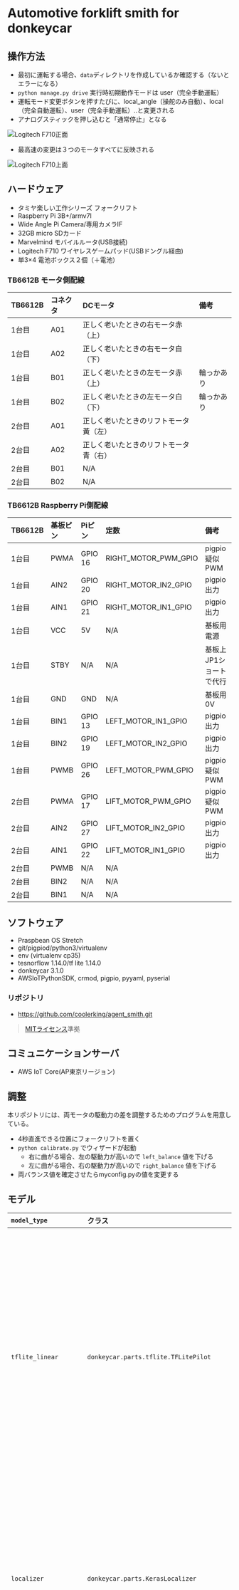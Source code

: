 # Automotive forklift smith for donkeycar

## 操作方法


- 最初に運転する場合、`data`ディレクトリを作成しているか確認する（ないとエラーになる）
- `python manage.py drive` 実行時初期動作モードは user（完全手動運転）
- 運転モード変更ボタンを押すたびに、local_angle（操舵のみ自動）、local（完全自動運転）、user（完全手動運転）..と変更される
- アナログスティックを押し込むと「通常停止」となる

![Logitech F710正面](./assets/f710_front.png)

- 最高速の変更は３つのモータすべてに反映される

![Logitech F710上面](./assets/f710_top.png)

## ハードウェア

- タミヤ楽しい工作シリーズ フォークリフト
- Raspberry Pi 3B+/armv7l
- Wide Angle Pi Camera/専用カメラIF
- 32GB micro SDカード
- Marvelmind モバイルルータ(USB接続)
- Logitech F710 ワイヤレスゲームパッド(USBドングル経由)
- 単3×4 電池ボックス２個（＋電池）

### TB6612B モータ側配線

|TB6612B|コネクタ|DCモータ|備考|
|:-----|:------|:-------|:---|
|1台目|A01|正しく老いたときの右モータ赤（上）| |
|1台目|A02|正しく老いたときの右モータ白（下）| |
|1台目|B01|正しく老いたときの左モータ赤（上）| 輪っかあり |
|1台目|B02|正しく老いたときの左モータ白（下）| 輪っかあり |
|2台目|A01|正しく老いたときのリフトモータ黃（左）| |
|2台目|A02|正しく老いたときのリフトモータ青（右）| |
|2台目|B01| N/A | |
|2台目|B02| N/A | |

### TB6612B Raspberry Pi側配線

|TB6612B|基板ピン|Piピン| 定数 | 備考 |
|:---|:----|:----|:--|:--|
|1台目|PWMA|GPIO 16| RIGHT_MOTOR_PWM_GPIO |pigpio 疑似PWM |
|1台目|AIN2|GPIO 20| RIGHT_MOTOR_IN2_GPIO | pigpio出力 |
|1台目|AIN1|GPIO 21| RIGHT_MOTOR_IN1_GPIO | pigpio出力 |
|1台目|VCC|5V| N/A | 基板用電源 |
|1台目|STBY|N/A| N/A | 基板上JP1ショートで代行 |
|1台目|GND|GND| N/A | 基板用0V |
|1台目|BIN1|GPIO 13| LEFT_MOTOR_IN1_GPIO | pigpio出力 |
|1台目|BIN2|GPIO 19| LEFT_MOTOR_IN2_GPIO | pigpio出力 |
|1台目|PWMB|GPIO 26| LEFT_MOTOR_PWM_GPIO | pigpio 疑似PWM |
|2台目|PWMA|GPIO 17| LIFT_MOTOR_PWM_GPIO | pigpio 疑似PWM |
|2台目|AIN2|GPIO 27| LIFT_MOTOR_IN2_GPIO| pigpio出力 |
|2台目|AIN1|GPIO 22| LIFT_MOTOR_IN1_GPIO| pigpio出力 |
|2台目|PWMB| N/A | N/A | |
|2台目|BIN2| N/A | N/A | |
|2台目|BIN1| N/A | N/A | |

## ソフトウェア

- Praspbean OS Stretch
 - git/pigpiod/python3/virtualenv
- env (virtualenv cp35)
 - tesnorflow 1.14.0/tf lite 1.14.0
 - donkeycar 3.1.0
 - AWSIoTPythonSDK, crmod, pigpio, pyyaml, pyserial

### リポジトリ

- https://github.com/coolerking/agent_smith.git

>  [MITライセンス](./LICENSE)準拠

## コミュニケーションサーバ

- AWS IoT Core(AP東京リージョン)

## 調整

本リポジトリには、両モータの駆動力の差を調整するためのプログラムを用意している。

- 4秒直進できる位置にフォークリフトを置く
- `python calibrate.py` でウィザードが起動
  - 右に曲がる場合、左の駆動力が高いので `left_balance` 値を下げる
  - 左に曲がる場合、右の駆動力が高いので `right_balance` 値を下げる
- 両バランス値を確定させたらmyconfig.pyの値を変更する

## モデル

| **`model_type`** | **クラス** | **概要** |
|:--|:--|:--|
| `tflite_linear` | `donkeycar.parts.tflite.TFLitePilot` | TensorFlow Lite モデルファイルをロードして実行するためのパーツクラス。トレーニングを実行するための`compile`メソッドが実装されていないので。モデル作成およびトレーニングはdonkeycarアプリケーション外で各自で作成・実行しなくてはならない。TensorFlow Lite モデルファイルは学習済みのTensorflow用のモデルファイルを一旦作成し、それをTensorflow Liteでコンバートして作成する(h5ファイルのコンバート処理は`keras_model_to_tflite`メソッドが提供されている)。使用可能なモデルは、入力はイメージ(120x160x3)、出力はアングル値・ステアリング値（ともにfloat値）が前提となる。 |
| `localizer` | `donkeycar.parts.KerasLocalizer` | ほぼ`categorical`のモデルと同じだが、出力層がスロットル、アングルにロケーション分類値が加わっている。ロケーション分類値は、LED表示に使用されるのみなので、自動運転動作には全く影響しない。LEDを搭載していない標準DonkeyCarの場合は`categorical`を指定した場合と何ら変わらない。 しかしTubデータにロケーション分類値を格納する処理が実装されていないので、学習処理が動かないかもしれない。 |
| `behavior` | `donkeycar.parts.keras.KerasBehavioral` | 入力層がイメージと車線状態を取り込むモデル。車線状態（左車線・右車線のどちらか）をL1キーでトグル入力させそれをone hotな動作ベクトルに変換し、イメージと一緒に入力層に与えている。入力層以外はイメージ側は`categorical`と同様、状態ベクトル側は全結合層×3、最後に両方の結果を連結している。ソースコードコメントを読むと昔は`linear`ベースだったようだ。ジョイスティックがない場合、あってもL1というラベルが使用しているJoystickクラスに定義されていない場合はこのモデルを選択しても意味がない。しかも手動運転時の運転者が走行操作と並行してただしく状態を入力しなければならない。 |
| `imu` | `donkeycar.parts.keras.KerasIMU` | MPU6050(I2C)から角速度3軸、加速度3軸がTubデータに書かれていることが前提。入力層はイメージとIMU値、中間層はイメージがConv×5層・IMUが全結×3層を結合したもの、出力層でステアリング値、スロットル値を直接出力。 |
| `linear` | `donkeycar.parts.keras.KerasLinear` | donkeycarデフォルトのモデル。中間層は、Conv2D×5層。出力層でステアリング値、スロットル値を直接出力。 |
| `tensorrt_linear` | `donkeycar.parts.tensorrt.TensorRTLinear` | TensorRTを使ったクラス、このためTelsa/Jetson/Nvidia Driveがない場合は使用できない(GeForceも実行できない)。`compile`メソッドは存在するが処理が実装されていないため、学習済みモデルをロードし推論するのみの機能提供となる。なお、コメントにtesnorflow-gpuでのトレーニングは非推奨との記述がある。 |
| `coral_tflite_linear` | `donkeycar.parts.coral.CoralLinearPilot` | EdgeTPU搭載した環境を前提としたクラス。Tensorflow Liteモデルファイルを読み込み、推論を実行するのみ。モデルファイルは別途作成する必要がある。 |
| `3d` | `donkeycar.parts.keras.Keras3D_CNN` | 畳み込み層を時系列データを扱うためConv2DではなくConv3Dを使ったモデル。直近一定数（デフォルトは20）のイメージを入力し、Conv3D×４層の中間層にかけ、アングル値・スロットル値を出力する（分類ではなくfloat値で返却）。 |
| `rnn` | `donkeycar.parts.keras.KerasRNN_LSTM` | 時系列データが扱えるRNN/LSTMをベースとしたモデル。直近一定件数（デフォルトは3）のイメージを入力し、各イメージにConvolution2D×5層にかけ各々をベクトル化したものを作成しLSTM(RNN実装の一つ)にかけ、出力層はアングル値、スロットル値を出力する（分類ではなくfloat値で返却）。 |
| `categorical` | `donkeycar.parts.keras.KerasCategorical` | 画像分類を使ったモデル。入力層はイメージ、中間層はイメージサイズによりConv2D×4or5層、出力層はスロットル15分割、アングル20分割の各1値を選定する。CNNの画像分類精度の高さを使っているためlinearより精度が高いという人もいる。細やかな動作を行いたい場合は出力層の分割数を増やせば良い。 |
| `latent` | `donkeycar.parts.keras.KerasLatent` | Conv2D×8層を中間層に持つモデル。入力はイメージ、出力はアングル値・スロットル値（ともにfloat値を直接出力）以外にCNNを掛けた直後Deconvolution(Transposed Convolution/up-convolutionともいうDC-GANによく使用される)層を6層かけてイメージも生成している。しかし出力ではアングル値・スロットル値のみを使っているだけで生成したイメージは`KerasLatent`クラス内で捨てているため、そのまま使用する場合は、単にCNN8層のモデルでしかない。 |
| `fastai` | `donkeycar.parts.fastai.FastAiPilot` | fastaiパッケージのモデルファイルを読み込み実行するための推論のみのパーツクラス。クラス上に`compile`メソッドがなく`python manage.py train`を実行できない（donkeycarアプリケーションを使ったトレーニングができない）。よってモデルはdonkeycarアプリケーション外部で定義されていることが前提となる。fastaiパッケージがtoachパッケージベースで記述されているためtensorflowベースではない。なおfastaiパッケージはディープラーニングのeラーニングコースである [course.fast.ai](https://course.fast.ai/) 内で使用されている。 |
